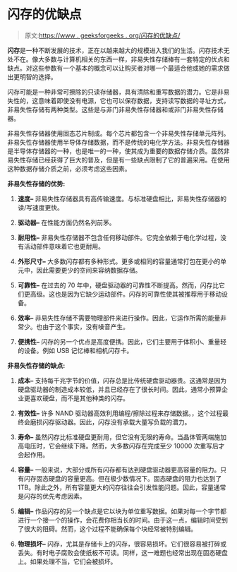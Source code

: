 # 闪存的优缺点

> 原文:[https://www . geeksforgeeks . org/闪存的优缺点/](https://www.geeksforgeeks.org/advantages-and-disadvantages-of-flash-memory/)

**闪存**是一种不断发展的技术，正在以越来越大的规模进入我们的生活。闪存技术无处不在。像大多数与计算机相关的东西一样，非易失性存储棒有一套特定的优点和缺点。对这些参数有一个基本的概念可以让购买者对哪一个最适合他或她的需求做出更明智的选择。

闪存可能是一种非常可擦除的只读存储器，具有清除和重写数据的潜力。它是非易失性的，这意味着即使没有电源，它也可以保存数据，支持读写数据的寻址方式，非易失性存储有两种类型。这些是与非门非易失性存储器和或非门非易失性存储器。

非易失性存储器使用固态芯片制成。每个芯片都包含一个非易失性存储单元阵列。非易失性存储器使用半导体存储数据，而不是传统的电化学方法。非易失性存储器是半导体存储器的一种，也是唯一的一种，使其成为重要的数据存储介质。虽然非易失性存储已经获得了巨大的普及，但是有一些缺点限制了它的普遍采用。在使用这种数据存储介质之前，必须考虑这些因素。

**非易失性存储的优势:**

1.  **速度–**
    非易失性存储器具有高传输速度。与标准硬盘相比，非易失性存储器的读/写速度更快。

2.  **驱动器–**
    在性能方面仍然名列前茅。

3.  **耐用性–**
    非易失性存储器不包含任何移动部件。它完全依赖于电化学过程，没有活动部件意味着它也更耐用。

4.  **外形尺寸–**
    大多数闪存都有多种形式。更多或相同的容量通常打包在更小的单元中，因此需要更少的空间来容纳数据存储。

5.  **可靠性–**
    在过去的 70 年中，硬盘驱动器的可靠性不断提高。然而，闪存比它们更高级。这也是因为它缺少运动部件。闪存的可靠性使其被推荐用于移动设备。

6.  **效率–**
    非易失性存储不需要物理部件来进行操作。因此，它运作所需的能量非常少。也由于这个事实，没有噪音产生。

7.  **便携性–**
    闪存的另一个优点是高度便携。因此，它们主要用于体积小、重量轻的设备。例如 USB 记忆棒和相机闪存卡。

**非易失性存储的缺点:**

1.  **成本–**
    支持每千兆字节的价值，闪存总是比传统硬盘驱动器贵。这通常是因为硬盘驱动器的制造成本较低，并且已经存在了很长时间。因此，通常小预算企业更喜欢硬盘，而不是其他种类的闪存。

2.  **有效性–**
    许多 NAND 驱动器高效利用编程/擦除过程来存储数据。，这个过程最终会磨损闪存驱动器。因此，闪存没有承载大量写负载的潜力。

3.  **寿命–**
    虽然闪存比标准硬盘更耐用，但它没有无限的寿命。当晶体管两端施加高电压时，它会继续下降。然而，大多数闪存在完成至少 10000 次重写后才会起作用。

4.  **容量–**
    一般来说，大部分或所有闪存都有达到硬盘驱动器更高容量的阻力。只有闪存固态硬盘的容量更高。但在极少数情况下。固态硬盘的阻力也达到了 1TB。除此之外，所有容量更大的闪存往往会引发性能问题。因此，容量通常是闪存的优先考虑因素。

5.  **编辑–**
    作品闪存的另一个缺点是它以块为单位重写数据。如果对每一个字节都进行一个接一个的操作，会花费你相当长的时间。由于这一点，编辑时间受到了很大的阻碍。然而，这个过程不能确保每个块经常被特别编辑。

6.  **物理损坏–**
    闪存，尤其是存储卡上的闪存，很容易损坏。它们很容易被打碎或丢失。有时电子腐败会使纸板不可读。同样，这一难题也经常出现在固态硬盘上。如果处理不当，它们会被损坏。